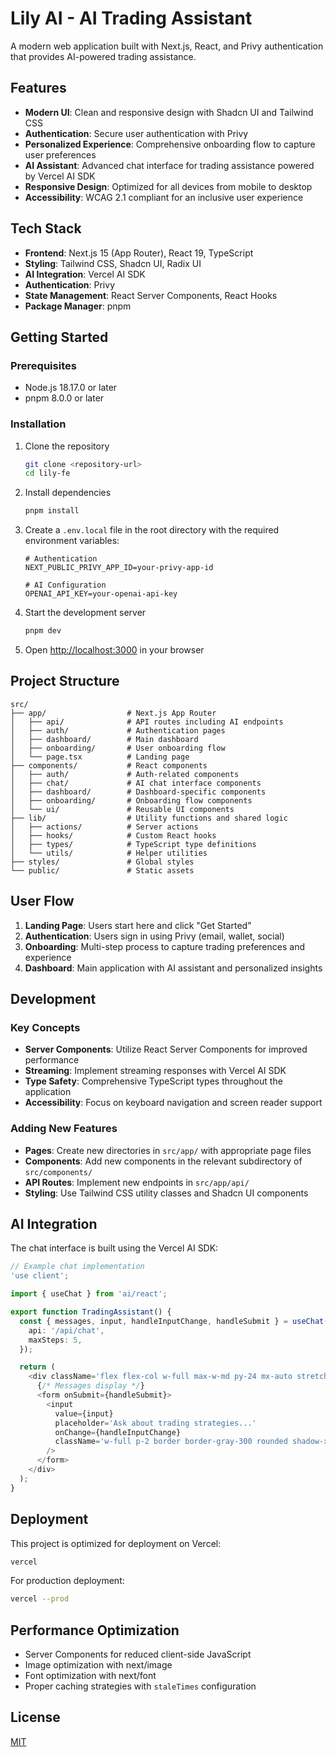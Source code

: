 # Lily AI - AI Trading Assistant

A modern web application built with Next.js, React, and Privy authentication that provides AI-powered trading assistance.

## Features

- **Modern UI**: Clean and responsive design with Shadcn UI and Tailwind CSS
- **Authentication**: Secure user authentication with Privy
- **Personalized Experience**: Comprehensive onboarding flow to capture user preferences
- **AI Assistant**: Advanced chat interface for trading assistance powered by Vercel AI SDK
- **Responsive Design**: Optimized for all devices from mobile to desktop
- **Accessibility**: WCAG 2.1 compliant for an inclusive user experience

## Tech Stack

- **Frontend**: Next.js 15 (App Router), React 19, TypeScript
- **Styling**: Tailwind CSS, Shadcn UI, Radix UI
- **AI Integration**: Vercel AI SDK
- **Authentication**: Privy
- **State Management**: React Server Components, React Hooks
- **Package Manager**: pnpm

## Getting Started

### Prerequisites

- Node.js 18.17.0 or later
- pnpm 8.0.0 or later

### Installation

1. Clone the repository

   ```bash
   git clone <repository-url>
   cd lily-fe
   ```

2. Install dependencies

   ```bash
   pnpm install
   ```

3. Create a `.env.local` file in the root directory with the required environment variables:

   ```
   # Authentication
   NEXT_PUBLIC_PRIVY_APP_ID=your-privy-app-id

   # AI Configuration
   OPENAI_API_KEY=your-openai-api-key
   ```

4. Start the development server

   ```bash
   pnpm dev
   ```

5. Open [http://localhost:3000](http://localhost:3000) in your browser

## Project Structure

```
src/
├── app/                  # Next.js App Router
│   ├── api/              # API routes including AI endpoints
│   ├── auth/             # Authentication pages
│   ├── dashboard/        # Main dashboard
│   ├── onboarding/       # User onboarding flow
│   └── page.tsx          # Landing page
├── components/           # React components
│   ├── auth/             # Auth-related components
│   ├── chat/             # AI chat interface components
│   ├── dashboard/        # Dashboard-specific components
│   ├── onboarding/       # Onboarding flow components
│   └── ui/               # Reusable UI components
├── lib/                  # Utility functions and shared logic
│   ├── actions/          # Server actions
│   ├── hooks/            # Custom React hooks
│   ├── types/            # TypeScript type definitions
│   └── utils/            # Helper utilities
├── styles/               # Global styles
└── public/               # Static assets
```

## User Flow

1. **Landing Page**: Users start here and click "Get Started"
2. **Authentication**: Users sign in using Privy (email, wallet, social)
3. **Onboarding**: Multi-step process to capture trading preferences and experience
4. **Dashboard**: Main application with AI assistant and personalized insights

## Development

### Key Concepts

- **Server Components**: Utilize React Server Components for improved performance
- **Streaming**: Implement streaming responses with Vercel AI SDK
- **Type Safety**: Comprehensive TypeScript types throughout the application
- **Accessibility**: Focus on keyboard navigation and screen reader support

### Adding New Features

- **Pages**: Create new directories in `src/app/` with appropriate page files
- **Components**: Add new components in the relevant subdirectory of `src/components/`
- **API Routes**: Implement new endpoints in `src/app/api/`
- **Styling**: Use Tailwind CSS utility classes and Shadcn UI components

## AI Integration

The chat interface is built using the Vercel AI SDK:

```typescript
// Example chat implementation
'use client';

import { useChat } from 'ai/react';

export function TradingAssistant() {
  const { messages, input, handleInputChange, handleSubmit } = useChat({
    api: '/api/chat',
    maxSteps: 5,
  });

  return (
    <div className='flex flex-col w-full max-w-md py-24 mx-auto stretch'>
      {/* Messages display */}
      <form onSubmit={handleSubmit}>
        <input
          value={input}
          placeholder='Ask about trading strategies...'
          onChange={handleInputChange}
          className='w-full p-2 border border-gray-300 rounded shadow-xl'
        />
      </form>
    </div>
  );
}
```

## Deployment

This project is optimized for deployment on Vercel:

```bash
vercel
```

For production deployment:

```bash
vercel --prod
```

## Performance Optimization

- Server Components for reduced client-side JavaScript
- Image optimization with next/image
- Font optimization with next/font
- Proper caching strategies with `staleTimes` configuration

## License

[MIT](LICENSE)
